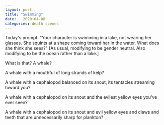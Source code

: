 ```yaml
---
layout: post
title: "Swimming"
date:   2020-04-08
categories: death scenes
---
```

Today's prompt: "Your character is swimming in a lake, not wearing her glasses. She squints at a shape coming toward her in the water. What does she think she sees?" [As usual, modifying to be gender neutral. Also modifying to be the ocean rather than a lake.]

What is that? A whale? 

A whale with a mouthful of long strands of kelp?

A whale with a cephalopod balanced on its snout, its tentacles streaming toward you?

A whale with a cephalopod on its snout and the evilest yellow eyes you've ever seen?

A whale with a cephalopod on its snout and evil yellow eyes and claws and teeth that are unnecessarily sharp for plankton?
